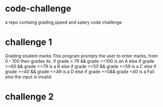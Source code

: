 # code-challenge
a repo containg grading,speed and salary code challenge
# challenge 1

Grading student marks
This program prompts the user to enter marks, from 0 - 100
then grades its.
if grade > 79 && grade <=100 is an A
else if grade >=60 && grade <=79 is a B
else if grade >=50 && grade <=59 is a C
else if grade >=40 && grade <=49 is a D
else if grade >=0&& grade <40 is a Fail
else the input is invalid

# challenge 2
